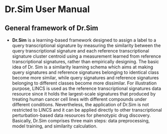 # Dr.Sim User Manual
## General framework of Dr.Sim
* **Dr.Sim** is a learning-based framework designed to assign a label to a query transcriptional signature by measuring the similarity between the query transcriptional 
signature and each reference transcriptional signature cluster centroid using a measurement learned from reference transcriptional signatures, rather than empirically
designing. The basic idea of Dr. Sim is a similarity learning schema which aims at making query signatures and reference signatures belonging to identical class become
more similar, while query signatures and reference signatures belonging to different classes become more dissimilar. For illustration purpose, LINCS is used as the reference transcriptional signatures data resource since it holds the largest-scale signatures that produced by treating human cancer cell lines with different compounds under different conditions. Nevertheless, the application of Dr.Sim is not restricted to LINCS and it can be applied directly to other transcriptional perturbation-based data resources for phenotypic drug discovery. Basically, Dr.Sim comprises three main steps: data preprocessing, model training, and similarity calculation.

